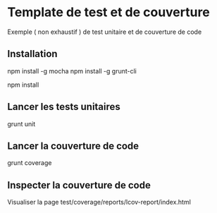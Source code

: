 # Template de test et de couverture
Exemple ( non exhaustif ) de test unitaire et de couverture de code

## Installation
npm install -g mocha
npm install -g grunt-cli
  
npm install

## Lancer les tests unitaires
grunt unit

## Lancer la couverture de code
grunt coverage

## Inspecter la couverture de code
Visualiser la page test/coverage/reports/lcov-report/index.html

